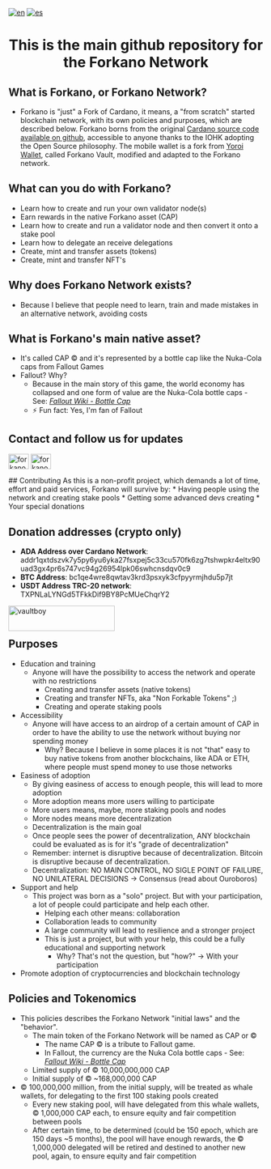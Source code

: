 [![en](https://img.shields.io/badge/lang-en-red.svg)](https://github.com/forkanonetwork/forkanonetwork/blob/main/README.md)
[![es](https://img.shields.io/badge/lang-es-yellow.svg)](https://github.com/forkanonetwork/forkanonetwork/blob/main/README.es-ES.md)


<h1 align="center">This is the main github repository for the Forkano Network</h1>

## What is Forkano, or Forkano Network?
* Forkano is "just" a Fork of Cardano, it means, a "from scratch" started blockchain network, with its own policies and purposes, which are described below. Forkano borns from the original <a href="https://github.com/input-output-hk" target="blank">Cardano source code available on github</a>, accessible to anyone thanks to the IOHK adopting the Open Source philosophy. The mobile wallet is a fork from <a href="https://github.com/Emurgo/yoroi-mobile" target="blank">Yoroi Wallet</a>, called Forkano Vault, modified and adapted to the Forkano network.</h3>

## What can you do with Forkano? 
* Learn how to create and run your own validator node(s)
* Earn rewards in the native Forkano asset (CAP)
* Learn how to create and run a validator node and then convert it onto a stake pool
* Learn how to delegate an receive delegations
* Create, mint and transfer assets (tokens)
* Create, mint and transfer NFT's

## Why does Forkano Network exists?
* Because I believe that people need to learn, train and made mistakes in an alternative network, avoiding costs

## What is Forkano's main native asset?
* It's called CAP © and it's represented by a bottle cap like the Nuka-Cola caps from Fallout Games
* Fallout? Why?
    *   Because in the main story of this game, the world economy has collapsed and one form of value are the Nuka-Cola bottle caps - See: <a href="https://fallout.fandom.com/wiki/Bottle_cap" target="blank">_Fallout Wiki - Bottle Cap_</a>
    * ⚡ Fun fact: Yes, I'm fan of Fallout

## Contact and follow us for updates
<p align="left">
<a href="https://twitter.com/forkanonetwork" target="blank"><img align="center" src="https://raw.githubusercontent.com/rahuldkjain/github-profile-readme-generator/master/src/images/icons/Social/twitter.svg" alt="forkanonetwork" height="30" width="40" /></a>
<a href="https://t.me/forkanonetwork" target="blank"><img align="center" src="[https://commons.wikimedia.org/wiki/File:Telegram_2019_Logo.svg](https://upload.wikimedia.org/wikipedia/commons/thumb/8/83/Telegram_2019_Logo.svg/512px-Telegram_2019_Logo.svg.png?20220331104809)" alt="forkanonetwork" height="30" width="40" /></a>
</p>
## Contributing
As this is a non-profit project, which demands a lot of time, effort and paid services, Forkano will survive by:
  * Having people using the network and creating stake pools
  * Getting some advanced devs creating
  * Your special donations

## Donation addresses (crypto only)
* **ADA Address over Cardano Network**: addr1qxtdszvk7y5py6yu6yka27fsxpej5c33cu570fk6zg7tshwpkr4eltx90uad3gx4pr6s747vc94g26954lpk06swhcnsdqv0c9
* **BTC Address**: bc1qe4wre8qwtav3krd3psxyk3cfpyyrmjhdu5p7jt
* **USDT Address TRC-20 network**: TXPNLaLYNGd5TFkkDif9BY8PcMUeChqrY2

<p><a href="https://www.buymeacoffee.com/vaultboy"> <img align="left" src="https://cdn.buymeacoffee.com/buttons/v2/default-yellow.png" height="50" width="210" alt="vaultboy" /></a></p><br><br>

## Purposes
 * Education and training
   - Anyone will have the possibility to access the network and operate with no restrictions
        + Creating and transfer assets (native tokens)
        + Creating and transfer NFTs, aka "Non Forkable Tokens" ;)
        + Creating and operate staking pools
 * Accessibility
    - Anyone will have access to an airdrop of a certain amount of CAP in order to have the ability to use the network without buying nor spending money
        + Why? Because I believe in some places it is not "that" easy to buy native tokens from another blockchains, like ADA or ETH, where people must spend money to use those networks
 * Easiness of adoption
   - By giving easiness of access to enough people, this will lead to more adoption
   - More adoption means more users willing to participate
   - More users means, maybe, more staking pools and nodes
   - More nodes means more decentralization
   - Decentralization is the main goal
   - Once people sees the power of decentralization, ANY blockchain could be evaluated as is for it's "grade of decentralization"
   - Remember: internet is disruptive because of decentralization. Bitcoin is disruptive because of decentralization.
   - Decentralization: NO MAIN CONTROL, NO SIGLE POINT OF FAILURE, NO UNILATERAL DECISIONS -> Consensus (read about Ouroboros)
 * Support and help
   - This project was born as a "solo" project. But with your participation, a lot of people could participate and help each other.
     + Helping each other means: collaboration
     + Collaboration leads to community
     + A large community will lead to resilience and a stronger project
     + This is just a project, but with your help, this could be a fully educational and supporting network
       + Why? That's not the question, but "how?" -> With your participation
 * Promote adoption of cryptocurrencies and blockchain technology

## Policies and Tokenomics
* This policies describes the Forkano Network "initial laws" and the "behavior".
    * The main token of the Forkano Network will be named as CAP or ©
        * The name CAP © is a tribute to Fallout game.
        * In Fallout, the currency are the Nuka Cola bottle caps - See: <a href="https://fallout.fandom.com/wiki/Bottle_cap" target="blank">_Fallout Wiki - Bottle Cap_</a>
    * Limited supply of © 10,000,000,000 CAP
    * Initial supply of © ~168,000,000 CAP
 * © 100,000,000 million, from the initial supply, will be treated as whale wallets, for delegating to the first 100 staking pools created
   - Every new staking pool, will have delegated from this whale wallets, © 1,000,000 CAP each, to ensure equity and fair competition between pools
   - After certain time, to be determined (could be 150 epoch, which are 150 days ~5 months), the pool will have enough rewards, the © 1,000,000 delegated will be retired and destined to another new pool, again, to ensure equity and fair competition

